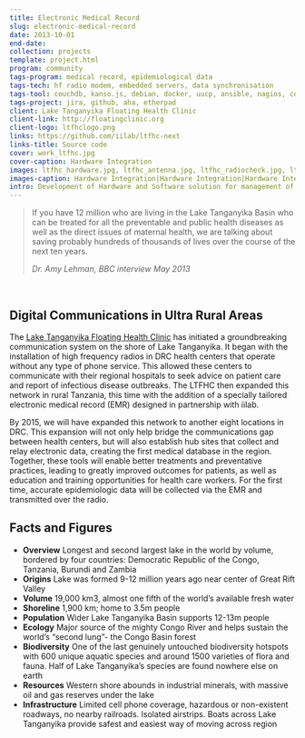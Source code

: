 ```yaml
---
title: Electronic Medical Record
slug: electronic-medical-record
date: 2013-10-01
end-date: 
collection: projects
template: project.html
program: community
tags-program: medical record, epidemiological data
tags-tech: hf radio modem, embedded servers, data synchronisation
tags-tool: couchdb, kanso.js, debian, docker, uucp, ansible, nagios, collectd
tags-project: jira, github, aha, etherpad
client: Lake Tanganyika Floating Health Clinic
client-link: http://floatingclinic.org
client-logo: ltfhclogo.png
links: https://github.com/iilab/ltfhc-next
links-title: Source code
cover: work_ltfhc.jpg
cover-caption: Hardware Integration
images: ltfhc_hardware.jpg, ltfhc_antenna.jpg, ltfhc_radiocheck.jpg, ltfhc_software.png, ltfhc_reports.png
images-caption: Hardware Integration|Hardware Integration|Hardware Integration|EMR Software|EMR Software|
intro: Development of Hardware and Software solution for management of Electronic Medical Records with HF Radio Data synchronisation.
---
```


> If you have 12 million who are living in the Lake Tanganyika Basin who can be treated for all the preventable and public health diseases as well as the direct issues of maternal health, we are talking about saving probably hundreds of thousands of lives over the course of the next ten years. <footer><cite>Dr. Amy Lehman, BBC interview May 2013</cite></footer>

<br/>

## Digital Communications in Ultra Rural Areas

The [Lake Tanganyika Floating Health Clinic](http://floatingclinic.org) has initiated a groundbreaking communication system on the shore of Lake Tanganyika. It began with the installation of high frequency radios in DRC health centers that operate without any type of phone service. This allowed these centers to communicate with their regional hospitals to seek advice on patient care and report of infectious disease outbreaks. The LTFHC then expanded this network in rural Tanzania, this time with the addition of a specially tailored electronic medical record (EMR) designed in partnership with iilab.

By 2015, we will have expanded this network to another eight locations in DRC. This expansion will not only help bridge the communications gap between health centers, but will also establish hub sites that collect and relay electronic data, creating the first medical database in the region. Together, these tools will enable better treatments and preventative practices, leading to greatly improved outcomes for patients, as well as education and training opportunities for health care workers. For the first time, accurate epidemiologic data will be collected via the EMR and transmitted over the radio.

## Facts and Figures

 - **Overview**	Longest and second largest lake in the world by volume, bordered by four countries: Democratic Republic of the Congo, Tanzania, Burundi and Zambia
 - **Origins**	Lake was formed 9-12 million years ago near center of Great Rift Valley
 - **Volume**	19,000 km3, almost one fifth of the world’s available fresh water
 - **Shoreline**	1,900 km; home to 3.5m people
 - **Population**	Wider Lake Tanganyika Basin supports 12-13m people
 - **Ecology**	Major source of the mighty Congo River and helps sustain the world’s “second lung”- the Congo Basin forest
 - **Biodiversity**	One of the last genuinely untouched biodiversity hotspots with 600 unique aquatic species and around 1500 varieties of flora and fauna. Half of Lake Tanganyika’s species are found nowhere else on earth
 - **Resources**	Western shore abounds in industrial minerals, with massive oil and gas reserves under the lake
 - **Infrastructure**	Limited cell phone coverage, hazardous or non-existent roadways, no nearby railroads. Isolated airstrips. Boats across Lake Tanganyika provide safest and easiest way of moving across region